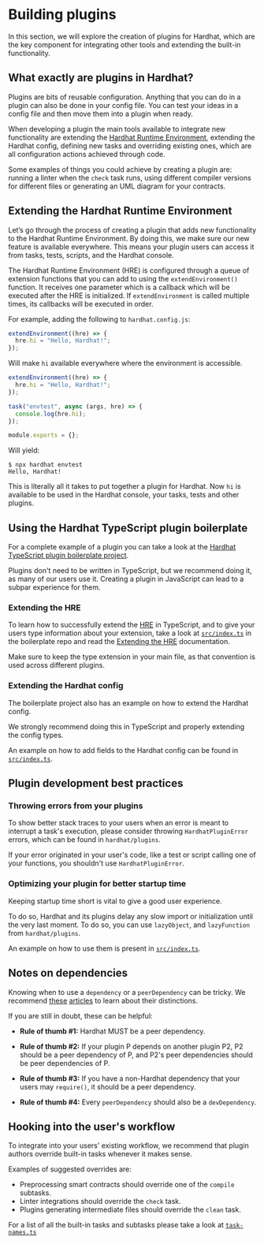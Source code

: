 # Building plugins

In this section, we will explore the creation of plugins for Hardhat, which are the key component for integrating other tools and extending the built-in functionality.

## What exactly are plugins in Hardhat?

Plugins are bits of reusable configuration. Anything that you can do in a plugin can also be done in your config file. You can test your ideas in a config file and then move them into a plugin when ready.

When developing a plugin the main tools available to integrate new functionality are extending the [Hardhat Runtime Environment](/advanced/hardhat-runtime-environment.md), extending the Hardhat config, defining new tasks and overriding existing ones, which are all configuration actions achieved through code.

Some examples of things you could achieve by creating a plugin are: running a linter when the `check` task runs, using different compiler versions for different files or generating an UML diagram for your contracts.

## Extending the Hardhat Runtime Environment

Let’s go through the process of creating a plugin that adds new functionality to the Hardhat Runtime Environment. By doing this, we make sure our new feature is available everywhere. This means your plugin users can access it from tasks, tests, scripts, and the Hardhat console.

The Hardhat Runtime Environment (HRE) is configured through a queue of extension functions that you can add to using the `extendEnvironment()` function. It receives one parameter which is a callback which will be executed after the HRE is initialized. If `extendEnvironment` is called multiple times, its callbacks will be executed in order.

For example, adding the following to `hardhat.config.js`:

```js
extendEnvironment((hre) => {
  hre.hi = "Hello, Hardhat!";
});
```

Will make `hi` available everywhere where the environment is accessible.

```js
extendEnvironment((hre) => {
  hre.hi = "Hello, Hardhat!";
});

task("envtest", async (args, hre) => {
  console.log(hre.hi);
});

module.exports = {};
```

Will yield:

```
$ npx hardhat envtest
Hello, Hardhat!
```

This is literally all it takes to put together a plugin for Hardhat. Now `hi` is available to be used in the Hardhat console, your tasks, tests and other plugins.

## Using the Hardhat TypeScript plugin boilerplate

For a complete example of a plugin you can take a look at the [Hardhat TypeScript plugin boilerplate project](https://github.com/NomicFoundation/hardhat-ts-plugin-boilerplate/).

Plugins don't need to be written in TypeScript, but we recommend doing it, as many of our users use it. Creating a plugin in JavaScript can lead to a subpar experience for them.

### Extending the HRE

To learn how to successfully extend the [HRE](./hardhat-runtime-environment.md) in TypeScript, and to give your users type information about your extension, take a look at [`src/index.ts`](https://github.com/NomicFoundation/hardhat-ts-plugin-boilerplate/blob/master/src/index.ts) in the boilerplate repo and read the [Extending the HRE](./hardhat-runtime-environment.md#extending-the-hre) documentation.

Make sure to keep the type extension in your main file, as that convention is used across different plugins.

### Extending the Hardhat config

The boilerplate project also has an example on how to extend the Hardhat config.

We strongly recommend doing this in TypeScript and properly extending the config types.

An example on how to add fields to the Hardhat config can be found in [`src/index.ts`](https://github.com/NomicFoundation/hardhat-ts-plugin-boilerplate/blob/master/src/index.ts).

## Plugin development best practices

### Throwing errors from your plugins

To show better stack traces to your users when an error is meant to interrupt a task's execution, please consider throwing `HardhatPluginError` errors, which can be found in `hardhat/plugins`.

If your error originated in your user's code, like a test or script calling one of your functions, you shouldn't use `HardhatPluginError`.

### Optimizing your plugin for better startup time

Keeping startup time short is vital to give a good user experience.

To do so, Hardhat and its plugins delay any slow import or initialization until the very last moment. To do so, you can use `lazyObject`, and `lazyFunction` from `hardhat/plugins`.

An example on how to use them is present in [`src/index.ts`](https://github.com/NomicFoundation/hardhat-ts-plugin-boilerplate/blob/master/src/index.ts).

## Notes on dependencies

Knowing when to use a `dependency` or a `peerDependency` can be tricky. We recommend [these](https://yarnpkg.com/blog/2018/04/18/dependencies-done-right/) [articles](https://lexi-lambda.github.io/blog/2016/08/24/understanding-the-npm-dependency-model/) to learn about their distinctions.

If you are still in doubt, these can be helpful:

- **Rule of thumb #1:** Hardhat MUST be a peer dependency.

- **Rule of thumb #2:** If your plugin P depends on another plugin P2, P2 should be a peer dependency of P, and P2's peer dependencies should be peer dependencies of P.

- **Rule of thumb #3:** If you have a non-Hardhat dependency that your users may `require()`, it should be a peer dependency.

- **Rule of thumb #4:** Every `peerDependency` should also be a `devDependency`.

## Hooking into the user's workflow

To integrate into your users' existing workflow, we recommend that plugin authors override built-in tasks whenever it makes sense.

Examples of suggested overrides are:

- Preprocessing smart contracts should override one of the `compile` subtasks.
- Linter integrations should override the `check` task.
- Plugins generating intermediate files should override the `clean` task.

For a list of all the built-in tasks and subtasks please take a look at [`task-names.ts`](https://github.com/NomicFoundation/hardhat/blob/main/packages/hardhat-core/src/builtin-tasks/task-names.ts)
